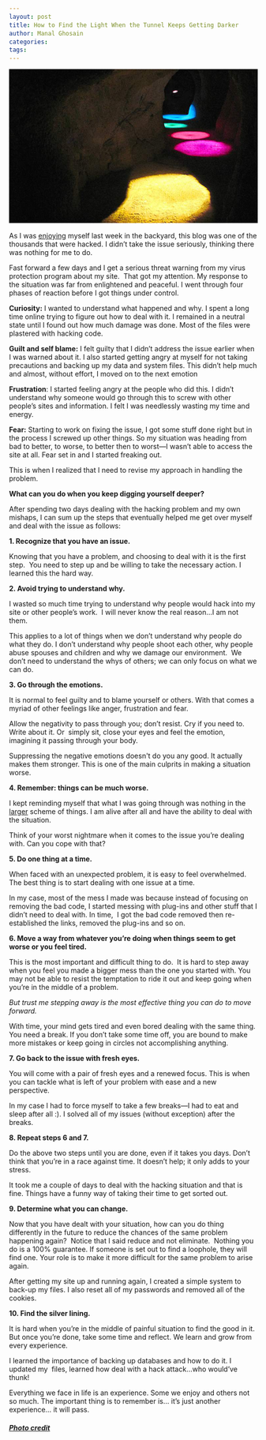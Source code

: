 ```yaml
---
layout: post
title: How to Find the Light When the Tunnel Keeps Getting Darker
author: Manal Ghosain
categories:
tags:
---
```


![Tunnel](/images/tunnel.jpg)

As I was [enjoying](/pure-joy-comes-from-the-simplest-acts/) myself last week in the backyard, this blog was one of the thousands that were hacked. I didn’t take the issue seriously, thinking there was nothing for me to do. 

Fast forward a few days and I get a serious threat warning from my virus protection program about my site.  That got my attention. My response to the situation was far from enlightened and peaceful. I went through four phases of reaction before I got things under control. 

**Curiosity:** I wanted to understand what happened and why. I spent a long time online trying to figure out how to deal with it. I remained in a neutral state until I found out how much damage was done. Most of the files were plastered with hacking code. 

**Guilt and self blame:** I felt guilty that I didn’t address the issue earlier when I was warned about it. I also started getting angry at myself for not taking precautions and backing up my data and system files. This didn’t help much and almost, without effort, I moved on to the next emotion 

**Frustration**: I started feeling angry at the people who did this. I didn’t understand why someone would go through this to screw with other people’s sites and information. I felt I was needlessly wasting my time and energy. 

**Fear:** Starting to work on fixing the issue, I got some stuff done right but in the process I screwed up other things. So my situation was heading from bad to better, to worse, to better then to worst—I wasn’t able to access the site at all. Fear set in and I started freaking out. 

This is when I realized that I need to revise my approach in handling the problem. 

**What can you do when you keep digging yourself deeper?** 

After spending two days dealing with the hacking problem and my own mishaps, I can sum up the steps that eventually helped me get over myself and deal with the issue as follows: 

**1. Recognize that you have an issue.** 

Knowing that you have a problem, and choosing to deal with it is the first step.  You need to step up and be willing to take the necessary action. I learned this the hard way. 

**2. Avoid trying to understand why.** 

I wasted so much time trying to understand why people would hack into my site or other people’s work.  I will never know the real reason…I am not them. 

This applies to a lot of things when we don’t understand why people do what they do. I don’t understand why people shoot each other, why people abuse spouses and children and why we damage our environment.  We don’t need to understand the whys of others; we can only focus on what we can do. 

**3. Go through the emotions.** 

It is normal to feel guilty and to blame yourself or others. With that comes a myriad of other feelings like anger, frustration and fear. 

Allow the negativity to pass through you; don’t resist. Cry if you need to. Write about it. Or  simply sit, close your eyes and feel the emotion, imagining it passing through your body. 

Suppressing the negative emotions doesn't do you any good. It actually makes them stronger. This is one of the main culprits in making a situation worse. 

**4. Remember: things can be much worse.** 

I kept reminding myself that what I was going through was nothing in the [larger](/a-view-of-our-place-in-the-universe/) scheme of things. I am alive after all and have the ability to deal with the situation. 

Think of your worst nightmare when it comes to the issue you’re dealing with. Can you cope with that? 

**5. Do one thing at a time.** 

When faced with an unexpected problem, it is easy to feel overwhelmed. The best thing is to start dealing with one issue at a time. 

In my case, most of the mess I made was because instead of focusing on removing the bad code, I started messing with plug-ins and other stuff that I didn’t need to deal with. In time,  I got the bad code removed then re-established the links, removed the plug-ins and so on. 

**6. Move a way from whatever you’re doing when things seem to get worse or you feel tired.**

This is the most important and difficult thing to do.  It is hard to step away when you feel you made a bigger mess than the one you started with. You may not be able to resist the temptation to ride it out and keep going when you’re in the middle of a problem. 

*But trust me stepping away is the most effective thing you can do to move forward.*

With time, your mind gets tired and even bored dealing with the same thing. You need a break. If you don’t take some time off, you are bound to make more mistakes or keep going in circles not accomplishing anything. 

**7. Go back to the issue with fresh eyes.** 

You will come with a pair of fresh eyes and a renewed focus. This is when you can tackle what is left of your problem with ease and a new perspective. 

In my case I had to force myself to take a few breaks—I had to eat and sleep after all :). I solved all of my issues (without exception) after the breaks. 

**8. Repeat steps 6 and 7.** 

Do the above two steps until you are done, even if it takes you days. Don’t think that you’re in a race against time. It doesn’t help; it only adds to your stress. 

It took me a couple of days to deal with the hacking situation and that is fine. Things have a funny way of taking their time to get sorted out. 

**9. Determine what you can change.** 

Now that you have dealt with your situation, how can you do thing differently in the future to reduce the chances of the same problem happening again?  Notice that I said reduce and not eliminate.  Nothing you do is a 100% guarantee. If someone is set out to find a loophole, they will find one. Your role is to make it more difficult for the same problem to arise again. 

After getting my site up and running again, I created a simple system to back-up my files. I also reset all of my passwords and removed all of the cookies. 

**10. Find the silver lining.** 

It is hard when you’re in the middle of painful situation to find the good in it. But once you’re done, take some time and reflect. We learn and grow from every experience. 

I learned the importance of backing up databases and how to do it. I updated my  files, learned how deal with a hack attack…who would’ve thunk! 

Everything we face in life is an experience. Some we enjoy and others not so much. The important thing is to remember is… it’s just another experience… it will pass. 

##### [Photo credit](http://www.flickr.com/photos/14863785@N03/3113324378/)